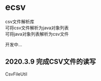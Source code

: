 # ecsv

csv文件解析库    
可将csv文件解析为java对象列表  
可将java对象列表解析为csv文件  

开发中...

## 2020.3.9 完成CSV文件的读写

CsvFileUtil